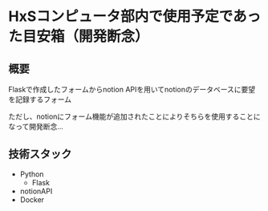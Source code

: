 # HxSコンピュータ部内で使用予定であった目安箱（開発断念）

## 概要
Flaskで作成したフォームからnotion APIを用いてnotionのデータベースに要望を記録するフォーム

ただし、notionにフォーム機能が追加されたことによりそちらを使用することになって開発断念...

## 技術スタック
- Python
  - Flask
- notionAPI
- Docker
